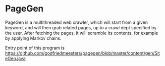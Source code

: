 # PageGen

PageGen is a multithreaded web crawler, which will start from a given keyword, and will then grab related pages, up to a crawl dept specified by the user. After fetching the pages, it will scramble its contents, for example by applying Markov chains. 

Entry point of this program is https://github.com/godfriedmeesters/pagegen/blob/master/content/gen/SiteGen.java
